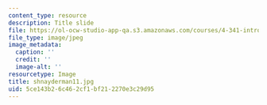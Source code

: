 ```yaml
---
content_type: resource
description: Title slide
file: https://ol-ocw-studio-app-qa.s3.amazonaws.com/courses/4-341-introduction-to-photography-fall-2002/5ce143b26c462cf1bf212270e3c29d95_shnayderman11.jpg
file_type: image/jpeg
image_metadata:
  caption: ''
  credit: ''
  image-alt: ''
resourcetype: Image
title: shnayderman11.jpg
uid: 5ce143b2-6c46-2cf1-bf21-2270e3c29d95
---
```

